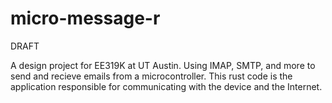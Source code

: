 # micro-message-r

DRAFT

A design project for EE319K at UT Austin. Using IMAP, SMTP, and more to send and recieve emails from a microcontroller. This rust code is the application responsible for communicating with the device and the Internet.
